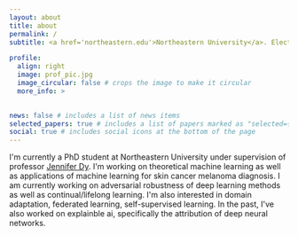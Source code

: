 ```yaml
---
layout: about
title: about
permalink: /
subtitle: <a href='northeastern.edu'>Northeastern University</a>. Electrical and Computer Engineering Department, PhD

profile:
  align: right
  image: prof_pic.jpg
  image_circular: false # crops the image to make it circular
  more_info: >
    

news: false # includes a list of news items
selected_papers: true # includes a list of papers marked as "selected={true}"
social: true # includes social icons at the bottom of the page
---
```


I'm currently a PhD student at Northeastern University under supervision of professor <a href='mllabneu.github.io'>Jennifer Dy</a>. I'm working on theoretical machine learning as well as applications of machine learning for skin cancer melanoma diagnosis. 
I am currently working on adversarial robustness of deep learning methods as well as continual/lifelong learning. I'm also interested in domain adaptation, federated learning, self-supervised learning. In the past, I've also worked on explainble ai, specifically the attribution of deep neural networks.
